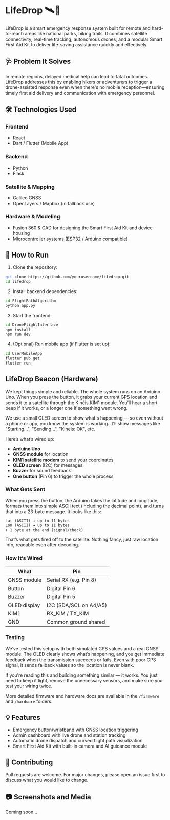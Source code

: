 # LifeDrop 🛰️🚁

LifeDrop is a smart emergency response system built for remote and hard-to-reach areas like national parks, hiking trails. It combines satellite connectivity, real-time tracking, autonomous drones, and a modular Smart First Aid Kit to deliver life-saving assistance quickly and effectively.

## 🩺 Problem It Solves

In remote regions, delayed medical help can lead to fatal outcomes. LifeDrop addresses this by enabling hikers or adventurers to trigger a drone-assisted response even when there's no mobile reception—ensuring timely first aid delivery and communication with emergency personnel.

## 🛠️ Technologies Used

### Frontend

* React
* Dart / Flutter (Mobile App)

### Backend

* Python
* Flask

### Satellite & Mapping

* Galileo GNSS
* OpenLayers / Mapbox (in fallback use)

### Hardware & Modeling

* Fusion 360 & CAD for designing the Smart First Aid Kit and device housing
* Microcontroller systems (ESP32 / Arduino compatible)

## 🚀 How to Run

1. Clone the repository:

```bash
git clone https://github.com/yourusername/lifedrop.git
cd lifedrop
```

2. Install backend dependencies:

```bash
cd FlightPathAlgorithm
python app.py
```

3. Start the frontend:

```bash
cd DroneFlightInterface
npm install
npm run dev
```

4. (Optional) Run mobile app (if Flutter is set up):

```bash
cd UserMobileApp
flutter pub get
flutter run
```


## LifeDrop Beacon (Hardware)

We kept things simple and reliable. The whole system runs on an Arduino Uno. When you press the button, it grabs your current GPS location and sends it to a satellite through the Kinéis KIM1 module. You’ll hear a short beep if it works, or a longer one if something went wrong.

We use a small OLED screen to show what's happening — so even without a phone or app, you know the system is working. It’ll show messages like "Starting…", "Sending…", "Kineis: OK", etc.

Here’s what’s wired up:

* **Arduino Uno**
* **GNSS module** for location
* **KIM1 satellite modem** to send your coordinates
* **OLED screen** (I2C) for messages
* **Buzzer** for sound feedback
* **One button** (Pin 6) to trigger the whole process

### What Gets Sent

When you press the button, the Arduino takes the latitude and longitude, formats them into simple ASCII text (including the decimal point), and turns that into a 23-byte message. It looks like this:

```
Lat (ASCII) → up to 11 bytes
Lon (ASCII) → up to 11 bytes
+ 1 byte at the end (signal/check)
```

That’s what gets fired off to the satellite. Nothing fancy, just raw location info, readable even after decoding.

### How It’s Wired

| What         | Pin                    |
| ------------ | ---------------------- |
| GNSS module  | Serial RX (e.g. Pin 8) |
| Button       | Digital Pin 6          |
| Buzzer       | Digital Pin 5          |
| OLED display | I2C (SDA/SCL on A4/A5) |
| KIM1         | RX\_KIM / TX\_KIM      |
| GND          | Common ground shared   |

### Testing

We’ve tested this setup with both simulated GPS values and a real GNSS module. The OLED clearly shows what’s happening, and you get immediate feedback when the transmission succeeds or fails. Even with poor GPS signal, it sends fallback values so the location is never blank.

If you’re reading this and building something similar — it works. You just need to keep it light, remove the unnecessary sensors, and make sure you test your wiring twice.

More detailed firmware and hardware docs are available in the `/firmware` and `/hardware` folders.

## 💡 Features

* Emergency button/wristband with GNSS location triggering
* Admin dashboard with live drone and station tracking
* Automatic drone dispatch and curved flight path visualization
* Smart First Aid Kit with built-in camera and AI guidance module

## 🤝 Contributing

Pull requests are welcome. For major changes, please open an issue first to discuss what you would like to change.

## 📷 Screenshots and Media

Coming soon…
